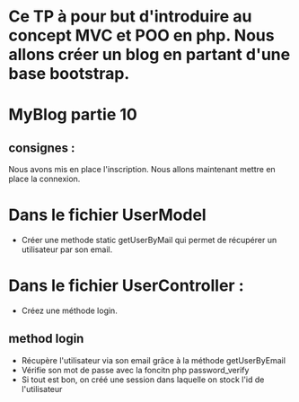 # Ce TP à pour but d'introduire au concept MVC et POO en php. Nous allons créer un blog en partant d'une base bootstrap.

# MyBlog partie 10
## consignes : 
Nous avons mis en place l'inscription. Nous allons maintenant mettre en place la connexion.
# Dans le fichier UserModel 
- Créer une methode static getUserByMail qui permet de récupérer un utilisateur par son email.

# Dans le fichier UserController :
- Créez une méthode login. 

## method login
- Récupère l'utilisateur via son email grâce à la méthode getUserByEmail
- Vérifie son mot de passe avec la foncitn php password_verify
- Si tout est bon, on créé une session dans laquelle on stock l'id de l'utilisateur

